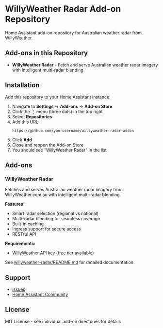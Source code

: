# WillyWeather Radar Add-on Repository

Home Assistant add-on repository for Australian weather radar from WillyWeather.

## Add-ons in this Repository

- **WillyWeather Radar** - Fetch and serve Australian weather radar imagery with intelligent multi-radar blending

## Installation

Add this repository to your Home Assistant instance:

1. Navigate to **Settings** → **Add-ons** → **Add-on Store**
2. Click the **⋮** menu (three dots) in the top right
3. Select **Repositories**
4. Add this URL:
   ```
   https://github.com/yourusername/willyweather-radar-addon
   ```
5. Click **Add**
6. Close and reopen the Add-on Store
7. You should see "WillyWeather Radar" in the list

## Add-ons

### WillyWeather Radar

Fetches and serves Australian weather radar imagery from WillyWeather.com.au with intelligent multi-radar blending.

**Features:**
- Smart radar selection (regional vs national)
- Multi-radar blending for seamless coverage
- Built-in caching
- Ingress support for secure access
- RESTful API

**Requirements:**
- WillyWeather API key (free tier available)

See [willyweather-radar/README.md](willyweather-radar/README.md) for detailed documentation.

## Support

- [Issues](https://github.com/yourusername/willyweather-radar-addon/issues)
- [Home Assistant Community](https://community.home-assistant.io/)

## License

MIT License - see individual add-on directories for details
